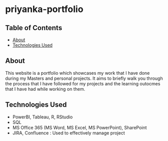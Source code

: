 # priyanka-portfolio

## Table of Contents

* [About](#about)
* [Technologies Used](#technologies-used)

## About

This website is a portfolio which showcases my work that I have done during my Masters and personal projects. It aims to briefly walk you through the process that I have followed for my projects and the learning outocmes that I have had while working on them.

## Technologies Used

* PowerBI, Tableau, R, RStudio
* SQL
* MS Office 365 (MS Word, MS Excel, MS PowerPoint), SharePoint
* JIRA, Confluence : Used to effectively manage project